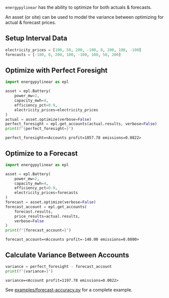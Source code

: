 `energypylinear` has the ability to optimize for both actuals & forecasts.

An asset (or site) can be used to model the variance between optimizing for actual & forecast prices.

## Setup Interval Data

<!--phmdoctest-share-names-->
```python
electricity_prices = [100, 50, 200, -100, 0, 200, 100, -100]
forecasts = [-100, 0, 200, 100, -100, 100, 50, 200]
```

## Optimize with Perfect Foresight

<!--phmdoctest-share-names-->
```python
import energypylinear as epl

asset = epl.Battery(
    power_mw=2,
    capacity_mwh=4,
    efficiency_pct=0.9,
    electricity_prices=electricity_prices
)
actual = asset.optimize(verbose=False)
perfect_foresight = epl.get_accounts(actual.results, verbose=False)
print(f"{perfect_foresight=}")
```

```
perfect_foresight=<Accounts profit=1057.78 emissions=0.0822>
```

## Optimize to a Forecast

<!--phmdoctest-share-names-->
```python
import energypylinear as epl

asset = epl.Battery(
    power_mw=2,
    capacity_mwh=4,
    efficiency_pct=0.9,
    electricity_prices=forecasts
)
forecast = asset.optimize(verbose=False)
forecast_account = epl.get_accounts(
    forecast.results,
    price_results=actual.results,
    verbose=False
)
print(f"{forecast_account=}")
```

```
forecast_account=<Accounts profit=-140.00 emissions=0.0800>
```

## Calculate Variance Between Accounts

<!--phmdoctest-share-names-->
```python
variance = perfect_foresight - forecast_account
print(f"{variance=}")
```

```
variance=<Account profit=1197.78 emissions=0.0022>
```

See [examples/forecast-accuracy.py](https://github.com/ADGEfficiency/energy-py-linear/blob/main/examples/forecast-accuracy.py) for a complete example.
